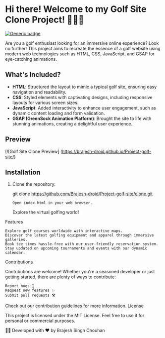 # Hi there! Welcome to my Golf Site Clone Project! 🏌️‍♂️⛳

[![Generic badge](https://img.shields.io/badge/Status-In%20Progress-yellow.svg)](https://shields.io/)

Are you a golf enthusiast looking for an immersive online experience? Look no further! This project aims to recreate the essence of a golf website using modern web technologies such as HTML, CSS, JavaScript, and GSAP for eye-catching animations.

## What's Included?

- **HTML**: Structured the layout to mimic a typical golf site, ensuring easy navigation and readability.
- **CSS**: Styled elements with captivating designs, including responsive layouts for various screen sizes.
- **JavaScript**: Added interactivity to enhance user engagement, such as dynamic content loading and form validation.
- **GSAP (GreenSock Animation Platform)**: Brought the site to life with stunning animations, creating a delightful user experience.

## Preview

[![Golf Site Clone Preview] (https://brajesh-droid.github.io/Project-golf-site/)

## Installation

1. Clone the repository:

   git clone https://github.com/Brajesh-droid/Project-golf-site/clone.git

       Open index.html in your web browser.

    Explore the virtual golfing world!

Features

    Explore golf courses worldwide with interactive maps.
    Discover the latest golfing equipment and apparel through immersive galleries.
    Book tee times hassle-free with our user-friendly reservation system.
    Stay updated on upcoming tournaments and events with our dynamic calendar.

Contributions

Contributions are welcome! Whether you're a seasoned developer or just getting started, there are plenty of ways to contribute:

    Report bugs 🐞
    Request new features ✨
    Submit pull requests 🛠️

Check out our contribution guidelines for more information.
License

This project is licensed under the MIT License. Feel free to use it for personal or commercial purposes.

👨‍💻 Developed with ❤️ by Brajesh Singh Chouhan
